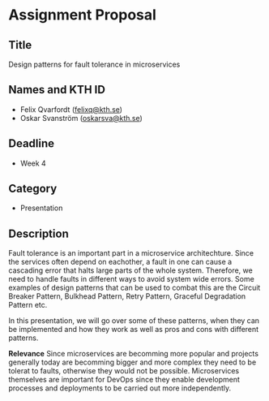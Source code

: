 # Assignment Proposal

## Title
Design patterns for fault tolerance in microservices

## Names and KTH ID
  - Felix Qvarfordt (felixq@kth.se)
  - Oskar Svanström (oskarsva@kth.se)

## Deadline
  - Week 4

## Category
  - Presentation

## Description
Fault tolerance is an important part in a microservice architechture. Since the services often depend on eachother, 
a fault in one can cause a cascading error that halts large parts of the whole system. Therefore, we need to handle faults in different ways to avoid system wide errors. 
Some examples of design patterns that can be used to combat this are the Circuit Breaker Pattern, Bulkhead Pattern, Retry Pattern, Graceful Degradation Pattern etc.

In this presentation, we will go over some of these patterns, when they can be implemented and how they work as well as pros and cons with different patterns.

**Relevance**
Since microservices are becomming more popular and projects generally today are becomming bigger and more complex they need to be tolerat to faults, otherwise they would not be possible.
Microservices themselves are important for DevOps since they enable development processes and deployments to be carried out more independently.
